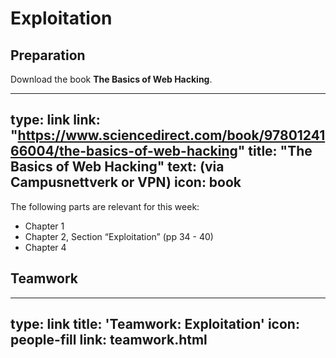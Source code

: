 # Exploitation


## Preparation


Download the book **The Basics of Web Hacking**.


---
type: link
link: "https://www.sciencedirect.com/book/9780124166004/the-basics-of-web-hacking"
title: "The Basics of Web Hacking"
text: (via Campusnettverk or VPN)
icon: book
---

The following parts are relevant for this week:

* Chapter 1
* Chapter 2, Section “Exploitation” (pp 34 - 40)
* Chapter 4



## Teamwork


---
type: link
title: 'Teamwork: Exploitation'
icon: people-fill
link: teamwork.html
---